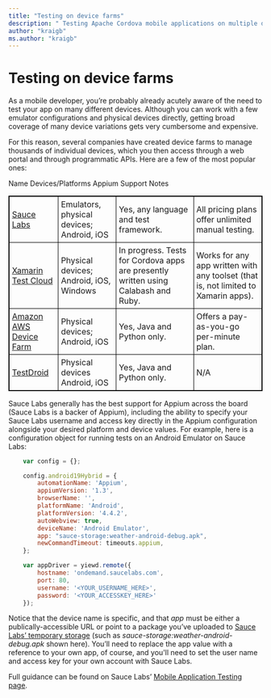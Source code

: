 ```yaml
--- 
title: "Testing on device farms"
description: " Testing Apache Cordova mobile applications on multiple devices, using device farms."
author: "kraigb"
ms.author: "kraigb"
--- 
```


# Testing on device farms

As a mobile developer, you’re probably already acutely aware of the need to test your app on many different devices. Although you can work with a few emulator configurations and physical devices directly, getting broad coverage of many device variations gets very cumbersome and expensive.

For this reason, several companies have created device farms to manage thousands of individual devices, which you then access through a web portal and through programmatic APIs. Here are a few of the most popular ones:

<style>
    table, th, td {
        border: 1px solid black;
        border-collapse: collapse;
    }
    th, td {
        padding: 5px;
    }
</style>
<table>
<thead>
<tr>
Name	Devices/Platforms	Appium Support	Notes
</tr>
</thead>
<tbody>
<tr>
<td>
<a href="https://saucelabs.com/">Sauce Labs</a>
</td>
<td>
Emulators, physical devices; Android, iOS
</td>
<td>
Yes, any language and test framework.
</td>
<td>
All pricing plans offer unlimited manual testing.
</td>
</tr>
<tr>
<td>
<a href="https://www.xamarin.com/test-cloud">Xamarin Test Cloud</a>
</td>
<td>
Physical devices; Android, iOS, Windows
</td>
<td>
In progress. Tests for Cordova apps are presently written using Calabash and Ruby.
</td>
<td>
Works for any app written with any toolset (that is, not limited to Xamarin apps).
</td>
</tr>
<tr>
<td>
<a href="https://aws.amazon.com/device-farm/">Amazon AWS Device Farm</a>
</td>
<td>
Physical devices; Android, iOS
</td>
<td>
Yes, Java and Python only.
</td>
<td>
Offers a pay-as-you-go per-minute plan.
</td>
</tr>
<tr>
<td>
<a href="http://testdroid.com/">TestDroid</a>
</td>
<td>
Physical devices Android, iOS
</td>
<td>
Yes, Java and Python only.
</td>
<td>
N/A
</td>
</tr>
</tbody>
</table>

Sauce Labs generally has the best support for Appium across the board (Sauce Labs is a backer of Appium), including the ability to specify your Sauce Labs username and access key directly in the Appium configuration alongside your desired platform and device values. For example, here is a configuration object for running tests on an Android Emulator on Sauce Labs:

```javascript
	var config = {};

	config.android19Hybrid = {
	    automationName: 'Appium',
	    appiumVersion: '1.3',
	    browserName: '',
	    platformName: 'Android',
	    platformVersion: '4.4.2',
	    autoWebview: true,
	    deviceName: 'Android Emulator',
	    app: "sauce-storage:weather-android-debug.apk",
	    newCommandTimeout: timeouts.appium,
	};

	var appDriver = yiewd.remote({
	    hostname: 'ondemand.saucelabs.com',
	    port: 80,
	    username: '<YOUR_USERNAME_HERE>',
	    password: '<YOUR_ACCESSKEY_HERE>'
	});
```

Notice that the device name is specific, and that *app* must be either a publically-accessible URL or point to a package you’ve uploaded to [Sauce Labs’ temporary storage](https://wiki.saucelabs.com/display/DOCS/Uploading+Mobile+Applications+to+Sauce+Storage+for+Testing) (such as *sauce-storage:weather-android-debug.apk* shown here). You’ll need to replace the app value with a reference to your own app, of course, and you'll need to set the user name and access key for your own account with Sauce Labs.

Full guidance can be found on Sauce Labs’ [Mobile Application Testing page](https://wiki.saucelabs.com/display/DOCS/Mobile+Application+Testing).
